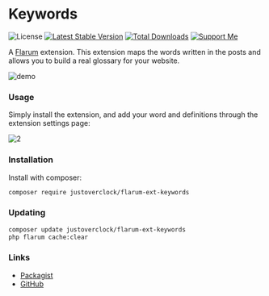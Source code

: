# Keywords

![License](https://img.shields.io/badge/license-MIT-blue.svg) [![Latest Stable Version](https://img.shields.io/packagist/v/justoverclock/flarum-ext-keywords.svg)](https://packagist.org/packages/justoverclock/flarum-ext-keywords) [![Total Downloads](https://poser.pugx.org/justoverclock/flarum-ext-keywords/downloads)](//packagist.org/packages/justoverclock/flarum-ext-keywords) [![Support Me](https://img.shields.io/badge/Donate-Support%20My%20Work-orange)](https://github.com/sponsors/justoverclockl)

A [Flarum](http://flarum.org) extension. This extension maps the words written in the posts and allows you to build a real glossary for your website.

![demo](https://user-images.githubusercontent.com/79002016/119235472-049c2400-bb33-11eb-8cb3-13993cea9084.png)

### Usage

Simply install the extension, and add your word and definitions through the extension settings page:

![2](https://user-images.githubusercontent.com/79002016/119235525-3ad9a380-bb33-11eb-970e-aeef7d0a439b.png)



### Installation

Install with composer:

```sh
composer require justoverclock/flarum-ext-keywords
```

### Updating

```sh
composer update justoverclock/flarum-ext-keywords
php flarum cache:clear
```

### Links

- [Packagist](https://packagist.org/packages/justoverclock/flarum-ext-keywords)
- [GitHub](https://github.com/justoverclockl/flarum-ext-keywords)

